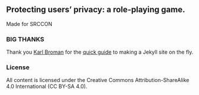 ## Protecting users’ privacy: a role-playing game.


Made for SRCCON


### BIG THANKS

Thank you [Karl Broman](http://kbroman.org) for the [quick guide](http://kbroman.org/simple_site/) to making a Jekyll site on the fly.

### License

All content is licensed under the Creative Commons Attribution-ShareAlike 4.0 International (CC BY-SA 4.0).
